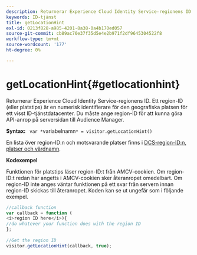 ```yaml
---
description: Returnerar Experience Cloud Identity Service-regionens ID. Ett region-ID (eller platstips) är en numerisk identifierare för den geografiska platsen för ett visst ID-tjänstdatacenter. Du måste ange region-ID för att kunna göra API-anrop på serversidan till Audience Manager.
keywords: ID-tjänst
title: getLocationHint
exl-id: 0213f828-a985-4201-8a38-0a4b170ed057
source-git-commit: cb89ac70e37f35d5e4e2b971f2df9645304522f8
workflow-type: tm+mt
source-wordcount: '177'
ht-degree: 0%

---
```


# getLocationHint{#getlocationhint}

Returnerar Experience Cloud Identity Service-regionens ID. Ett region-ID (eller platstips) är en numerisk identifierare för den geografiska platsen för ett visst ID-tjänstdatacenter. Du måste ange region-ID för att kunna göra API-anrop på serversidan till Audience Manager.

**Syntax:** ` var *`variabelnamn`* = visitor.getLocationHint()`

En lista över region-ID:n och motsvarande platser finns i [DCS-region-ID:n, platser och värdnamn](https://experienceleague.adobe.com/docs/audience-manager/user-guide/api-and-sdk-code/dcs/dcs-api-reference/dcs-regions.html).

**Kodexempel**

Funktionen för platstips läser region-ID:t från AMCV-cookien. Om region-ID:t redan har angetts i AMCV-cookien sker återanropet omedelbart. Om region-ID inte anges väntar funktionen på ett svar från servern innan region-ID skickas till återanropet. Koden kan se ut ungefär som i följande exempel.

```js
//callback function 
var callback = function ( 
<i>region ID here</i>){ 
//do whatever your function does with the region ID 
}; 
 
//Get the region ID 
visitor.getLocationHint(callback, true); 
```
